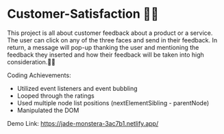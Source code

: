 # Customer-Satisfaction 👲🏻
This project is all about customer feedback about a product or a service. The user can click on any of the three faces and send in their feedback.
In return, a message will pop-up thanking the user and mentioning the feedback they inserted and how their feedback will be taken into high consideration.✍🏻

Coding Achievements:

- Utilized event listeners and event bubbling
- Looped through the ratings
- Used multiple node list positions (nextElementSibling - parentNode)
- Manipulated the DOM

Demo Link: https://jade-monstera-3ac7b1.netlify.app/

